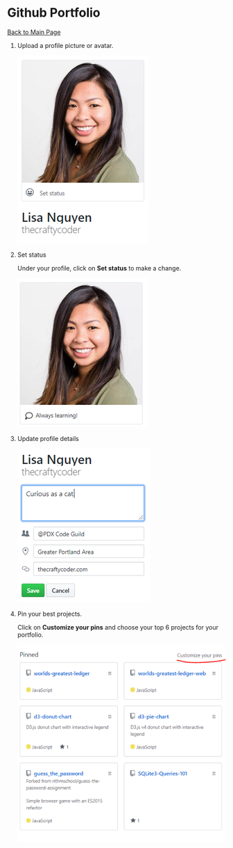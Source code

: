 # Github Portfolio
[Back to Main Page](https://github.com/PdxCodeGuild/career-guide)

1. Upload a profile picture or avatar.

    ![](../resources/github/profile-pic.PNG)

2. Set status

    Under your profile, click on **Set status** to make a change.

    ![](../resources/github/status.PNG)

3. Update profile details

    ![](../resources/github/profile-details.PNG)

4. Pin your best projects.

    Click on **Customize your pins** and choose your top 6 projects for your portfolio.

    ![](../resources/github/pin-projects.PNG)
